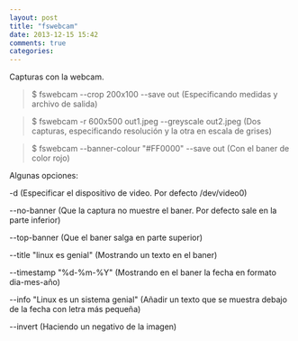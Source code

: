 ```yaml
---
layout: post
title: "fswebcam"
date: 2013-12-15 15:42
comments: true
categories: 
---
```

Capturas con la webcam.

>$ fswebcam --crop 200x100 --save out (Especificando medidas y archivo de salida)

>$ fswebcam -r 600x500 out1.jpeg --greyscale out2.jpeg (Dos capturas, especificando resolución y la otra en escala de grises)

>$ fswebcam --banner-colour "#FF0000" --save out (Con el baner de color rojo)

Algunas opciones:

-d  (Especificar el dispositivo de video. Por defecto /dev/video0)

--no-banner (Que la captura no muestre el baner. Por defecto sale en la parte inferior)

--top-banner (Que el baner salga en parte superior)

--title "linux es genial" (Mostrando un texto en el baner)

--timestamp "%d-%m-%Y" (Mostrando en el baner la fecha en formato dia-mes-año)

--info "Linux es un sistema genial" (Añadir un texto que se muestra debajo de la fecha con letra más pequeña)

--invert (Haciendo un negativo de la imagen)

